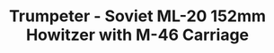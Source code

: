 ---
layout: product
title: "Trumpeter - Soviet ML-20 152mm Howitzer with  M-46 Carriage"
price: "4500" 
desc: "N/A"
img_path: "/assets/img/TRU02324.webp"
brand: "N/A"
available: false
special_offer: false
new: false
soon: false
cat: "010000"
subcat: "013400"
subsubcat: "0N/A"
sifra: "TRU02324"
popular: false
spec: false
---